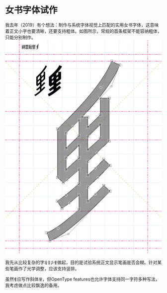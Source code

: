 # 女书字体试作
我去年（2019）有个想法：制作与系统字体视觉上匹配的实用女书字体，这意味着正文小字也要清晰，还要支持粗体。如图所示，常规的苗条框架不能容纳粗体，只能分别制作。
![Screenshots](/_img/Screenshots.png)

我先从比较复杂的字`𛊬𛉍𛊺𛉄`做起，目的是试验系统正文显示笔画是否会糊。针对某些笔画作了光学调整，应该支持竖排。

虽然`𛉄`应写作斜体`里`，但OpenType features也允许字体支持同一字符多种写法，我考虑做点比较飘逸的备用。